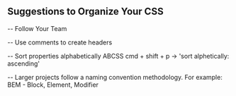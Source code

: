 ## Suggestions to Organize Your CSS

-- Follow Your Team

-- Use comments to create headers

-- Sort properties alphabetically ABCSS
cmd + shift + p -> 'sort alphetically: ascending'

-- Larger projects follow a naming convention methodology. For example: BEM - Block, Element, Modifier